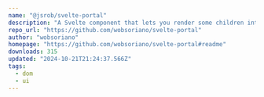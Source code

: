 ```yaml
---
name: "@jsrob/svelte-portal"
description: "A Svelte component that lets you render some children into a different part of the DOM."
repo_url: "https://github.com/wobsoriano/svelte-portal"
author: "wobsoriano"
homepage: "https://github.com/wobsoriano/svelte-portal#readme"
downloads: 315
updated: "2024-10-21T21:24:37.566Z"
tags: 
  - dom
  - ui
---
```

